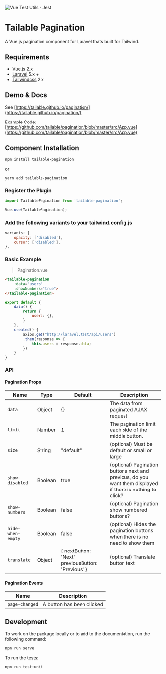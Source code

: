 ![Vue Test Utils - Jest](https://github.com/laravel-vue-tailwind/pagination/workflows/Vue%20Test%20Utils%20-%20Jest/badge.svg)

# Tailable Pagination
A Vue.js pagination component for Laravel thats built for Tailwind.

## Requirements

* [Vue.js](https://vuejs.org/) 2.x
* [Laravel](http://laravel.com/docs/) 5.x +
* [Tailwindcss](https://tailwindcss.com/) 2.x

## Demo & Docs

See [https://tailable.github.io/pagination/](https://tailable.github.io/pagination/)

Example Code: [https://github.com/tailable/pagination/blob/master/src/App.vue](https://github.com/tailable/pagination/blob/master/src/App.vue)

## Component Installation

```bash
npm install tailable-pagination
```

or

```bash
yarn add tailable-pagination
```

### Register the Plugin

```javascript
import TailablePagination from 'tailable-pagination';

Vue.use(TailablePagination);
```

### Add the following variants to your tailwind.config.js

```javascript
variants: {
    opacity: ['disabled'],
    cursor: ['disabled'],
},
```

### Basic Example
> Pagination.vue


```html
<tailable-pagination
    :data="users"
    :showNumbers="true">
</tailable-pagination>
```

```javascript
export default {
    data() {
        return {
            users: {},
        }
    },
    created() {
        axios.get("http://laravel.test/api/users")
        .then(response => {
            this.users = response.data;
        })
    }
}
```

### API

#### Pagination Props

| Name | Type | Default | Description  
| --- | --- | --- | --- |
| `data ` | Object | {} | The data from paginated AJAX request |
| `limit` | Number | 1 | The pagination limit each side of the middle button. |
| `size` | String | "default" | (optional) Must be default or small or large |
| `show-disabled` | Boolean | true | (optional) Pagination buttons next and previous, do you want them displayed if there is nothing to click? |
| `show-numbers ` | Boolean | false | (optional) Pagination show numbered buttons? |
| `hide-when-empty ` | Boolean | false | (optional) Hides the pagination buttons when there is no need to show them |
| `translate ` | Object | { nextButton: 'Next' previousButton: 'Previous' } | (optional) Translate button text |

#### Pagination Events

| Name | Description  
| --- | --- |
| `page-changed`  | A button has been clicked |

## Development

To work on the package locally or to add to the documentation, run the following command:

```bash
npm run serve
```

To run the tests:

```bash
npm run test:unit
```
